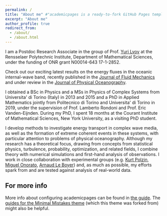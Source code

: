```yaml
---
permalink: /
title: "About me" #"academicpages is a ready-to-fork GitHub Pages template for academic personal websites"
excerpt: "About me"
author_profile: true
redirect_from: 
  - /about/
  - /about.html
---
```


I am a Postdoc Research Associate in the group of Prof. [Yuri Lvov](http://wave.math.rpi.edu/) at the Rensselaer Polytechnic Institute, Department of Mathematical Sciences, under the funding of ONR grant N00014-643 17-1-2852.

Check out our exciting latest results on the energy fluxes in the oceanic internal-wave band, recently published in the [Journal of Fluid Mechanics](https://arxiv.org/pdf/2010.06717.pdf) and under review in the [Journal of Physical Oceanography](https://arxiv.org/pdf/2106.02572.pdf).

I obtained a BSc in Physics and a MSs in Physics of Complex Systems from Universita' di Torino (Italy) in 2013 and 2015 and a PhD in Applied Mathematics jointly from Politecnico di Torino and Universita' di Torino in 2019, under the supervision of Prof. Lamberto Rondoni and Prof. Eric Vanden-Eijnden. During my PhD, I spent 18 months at the Courant Institute of Mathematical Sciences, New York University, as a visiting PhD student.

I develop methods to investigate energy transport in complex wave media, as well as the formation of extreme coherent events in these systems, with particular attention to problems of physical oceanography. Although my research has a theoretical focus, drawing from concepts from statistical physics, turbulence, probability, optimization, and related fields, I combine theory with numerical simulations and first-hand analysis of observations. I work in close collaboration with experimental groups (e.g. [Kurt Polzin](https://web.whoi.edu/polzin/), [Miguel Onorato](http://personalpages.to.infn.it/~onorato/Home.html), [Arnaud Le Boyer](http://www.mod.ucsd.edu/arnaud-le-boyer)) and, as much as possible, my efforts spark from and are tested against analysis of real-world data.


For more info
------
More info about configuring academicpages can be found in [the guide](https://academicpages.github.io/markdown/). The [guides for the Minimal Mistakes theme](https://mmistakes.github.io/minimal-mistakes/docs/configuration/) (which this theme was forked from) might also be helpful.
